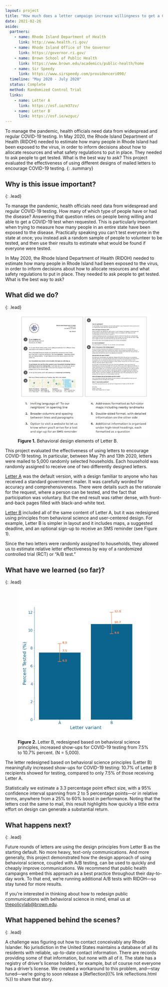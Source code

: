 ```yaml
---
layout: project
title: "How much does a letter campaign increase willingness to get a COVID-19 test?"
date: 2021-02-26
aside:
  partners:
    - name: Rhode Island Department of Health
      link: http://www.health.ri.gov/
    - name: Rhode Island Office of the Governor
      link: https://governor.ri.gov/
    - name: Brown School of Public Health
      link: https://www.brown.edu/academics/public-health/home
    - name: Sir Speedy
      link: https://www.sirspeedy.com/providenceri090/
  timeline: "May 2020 - July 2020"
  status: Complete
  method: Randomized Control Trial
  links:
    - name: Letter A
      link: https://osf.io/m37zv/
    - name: Letter B
      link: https://osf.io/wzguc/
---
```


To manage the pandemic, health officials need data from widespread and regular COVID-19 testing. In May 2020, the Rhode Island Department of Health (RIDOH) needed to estimate how many people in Rhode Island had been exposed to the virus, in order to inform decisions about how to allocate resources and what safety regulations to put in place. They needed to ask people to get tested. What is the best way to ask? This project evaluated the effectiveness of using different designs of mailed letters to encourage COVID-19 testing.
{: .summary}

## Why is this issue important?
{: .lead}

To manage the pandemic, health officials need data from widespread and regular COVID-19 testing. How many of which type of people have or had the disease? Answering that question relies on people being willing and able to get a COVID-19 test when requested. This is particularly important when trying to measure how many people in an entire state have been exposed to the disease. Practically speaking you can’t test everyone in the state at once; you instead ask a random sample of people to volunteer to be tested, and then use their results to estimate what would be found if everyone were tested.

In May 2020, the Rhode Island Department of Health (RIDOH) needed to estimate how many people in Rhode Island had been exposed to the virus, in order to inform decisions about how to allocate resources and what safety regulations to put in place. They needed to ask people to get tested. What is the best way to ask?

## What did we do?
{: .lead}

<figure>
  <img class="img--rwd" src="/assets/img/projects/2021-02-26-covid-seroprevalence-letter-experiment-figure-1.jpg" alt="Images of Letter B, highlighting its behavioral design elements.">
  <figcaption><b>Figure 1.</b> Behavioral design elements of Letter B.</figcaption>
</figure>

This project evaluated the effectiveness of using letters to encourage COVID-19 testing. In particular, between May 7th and 13th 2020, letters were mailed to 5,000 randomly selected households. Each household was randomly assigned to receive one of two differently designed letters.

[Letter A](https://osf.io/m37zv/) was the default version, with a design familiar to anyone who has received a standard government mailer. It was carefully worded for accuracy and comprehensiveness. There were details such as the rationale for the request, where a person can be tested, and the fact that participation was voluntary.  But the end result was rather dense, with front-and-back pages filled with black-and-white text.

[Letter B](https://osf.io/wzguc/) included all of the same content of Letter A, but it was redesigned using principles from behavioral science and user-centered design. For example, Letter B is simpler in layout and it includes maps, a suggested deadline, and an optional sign-up to receive an SMS reminder (see Figure 1).

Since the two letters were randomly assigned to households, they allowed us to estimate relative letter effectiveness by way of a randomized controlled trial (RCT) or “A/B test.”


## What have we learned (so far)?
{: .lead}

<figure class="float-right">
  <img class="img--rwd" src="/assets/img/projects/2021-02-26-covid-seroprevalence-letter-experiment.png" alt="Bar chart with error bars showing a 3.3 percentage point improvement from Letter B">
  <figcaption><b>Figure 2.</b> Letter B, redesigned based on behavioral science principles, increased show-ups for COVID-19 testing from 7.5% to 10.7% percent. (N = 5,000).</figcaption>
</figure>

The letter redesigned based on behavioral science principles (Letter B) meaningfully increased show-ups for COVID-19 testing: 10.7% of Letter B recipients showed for testing, compared to only 7.5% of those receiving Letter A.

Statistically we estimate a 3.3 percentage point effect size, with a 95% confidence interval spanning from 2 to 5 percentage points—or in relative terms, anywhere from a 25% to 60% boost in performance. Noting that the letters cost the same to mail, this result highlights how quickly a little extra effort on design can generate a substantial return.


## What happens next?
{: .lead}

Future rounds of letters are using the design principles from Letter B as the starting default. No more heavy, text-only communications. And more generally, this project demonstrated how the design approach of using behavioral science, coupled with A/B testing, can be used to quickly and cheaply improve communications. We recommend that public health campaigns embed this approach as a best practice throughout their day-to-day work. To that end, we’re running additional A/B tests with RIDOH—so stay tuned for more results.

If you're interested in thinking about how to redesign public communications with behavioral science in mind, email us at [thepolicylab@brown.edu](mailto:thepolicylab@brown.edu).

## What happened behind the scenes?
{: .lead}

A challenge was figuring out how to contact conceivably any Rhode Islander. No jurisdiction in the United States maintains a database of all its residents with reliable, up-to-date contact information. There are records providing some of that information, but none with all of it. The state has a registry of driver’s license holders, for example, but of course not everyone has a driver’s license. We created a workaround to this problem, and—stay tuned—we’re going to soon release a [Reflection]({% link reflections.html %}) to share that story.